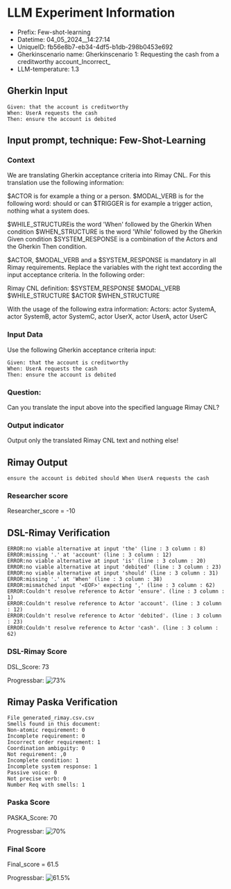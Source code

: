 

# LLM Experiment Information
* Prefix:   Few-shot-learning
* Datetime: 04_05_2024__14:27:14
* UniqueID: fb56e8b7-eb34-4df5-b1db-298b0453e692
* Gherkinscenario name: Gherkinscenario 1: Requesting the cash from a creditworthy account_Incorrect_
* LLM-temperature: 1.3

        

## Gherkin Input
```
Given: that the account is creditworthy
When: UserA requests the cash
Then: ensure the account is debited
```
    



## Input prompt, technique: Few-Shot-Learning


### Context
We are translating Gherkin acceptance criteria into Rimay CNL.
For this translation use the following information:

$ACTOR is for example a thing or a person.
$MODAL_VERB is for  the following word: should or can
$TRIGGER is for example a trigger action, nothing what a system does.

$WHILE_STRUCTUREis the word  'When' followed by the Gherkin When condition
$WHEN_STRUCTURE  is the word 'While' followed by the Gherkin Given condition 
$SYSTEM_RESPONSE is a combination of the Actors and the Gherkin Then condition.

$ACTOR, $MODAL_VERB and a $SYSTEM_RESPONSE is mandatory in all Rimay requirements.
Replace the variables with the right text according the input acceptance criteria.
In the following order: 

Rimay CNL definition: $SYSTEM_RESPONSE $MODAL_VERB $WHILE_STRUCTURE $ACTOR $WHEN_STRUCTURE

With the usage of the following extra information:
Actors: actor SystemA, actor SystemB, actor SystemC, actor UserX, actor UserA, actor UserC


        

### Input Data
Use the following Gherkin acceptance criteria input: 
```
Given: that the account is creditworthy
When: UserA requests the cash
Then: ensure the account is debited
```

### Question:
Can you translate the input above into the specified language Rimay CNL?

### Output indicator
Output only the translated Rimay CNL text and nothing else!


## Rimay Output
```
ensure the account is debited should When UserA requests the cash
``` 
            

### Researcher score
Researcher_score = -10




## DSL-Rimay Verification
```
ERROR:no viable alternative at input 'the' (line : 3 column : 8)
ERROR:missing '.' at 'account' (line : 3 column : 12)
ERROR:no viable alternative at input 'is' (line : 3 column : 20)
ERROR:no viable alternative at input 'debited' (line : 3 column : 23)
ERROR:no viable alternative at input 'should' (line : 3 column : 31)
ERROR:missing '.' at 'When' (line : 3 column : 38)
ERROR:mismatched input '<EOF>' expecting ',' (line : 3 column : 62)
ERROR:Couldn't resolve reference to Actor 'ensure'. (line : 3 column : 1)
ERROR:Couldn't resolve reference to Actor 'account'. (line : 3 column : 12)
ERROR:Couldn't resolve reference to Actor 'debited'. (line : 3 column : 23)
ERROR:Couldn't resolve reference to Actor 'cash'. (line : 3 column : 62)

```
### DSL-Rimay Score
DSL_Score: 73

Progressbar: ![73%](https://progress-bar.dev/73)

            


## Rimay Paska Verification
```
File generated_rimay.csv.csv
Smells found in this document: 
Non-atomic requirement: 0
Incomplete requirement: 0
Incorrect order requirement: 1
Coordination ambiguity: 0
Not requirement: ,0
Incomplete condition: 1
Incomplete system response: 1
Passive voice: 0
Not precise verb: 0
Number Req with smells: 1

```
### Paska Score
PASKA_Score: 70

Progressbar: ![70%](https://progress-bar.dev/70)

            

### Final Score
Final_score = 61.5

Progressbar: ![61.5%](https://progress-bar.dev/61.5)

